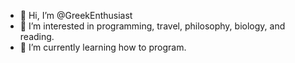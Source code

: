 - 👋 Hi, I’m @GreekEnthusiast
- 👀 I’m interested in programming, travel, philosophy, biology, and reading.
- 🌱 I’m currently learning how to program.

<!---
GreekEnthusiast/GreekEnthusiast is a ✨ special ✨ repository because its `README.md` (this file) appears on your GitHub profile.
You can click the Preview link to take a look at your changes.
--->
